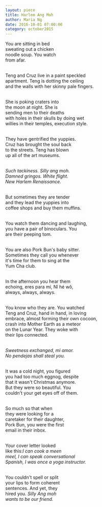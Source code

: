 ```yaml
---
layout: piece
title: Harlem Ang Moh
author: Maria Ng
date: 2016-10-01 07:00:00
category: october2015
---
```

You are sitting in bed</br>
sweating out a chicken </br>
noodle soup. You watch </br>
from afar.</br></br>

Teng and Cruz live in a paint speckled</br>
apartment. Teng is dotting the ceiling </br>
and the walls with her skinny pale fingers.</br></br>

She is poking craters into</br>
the moon at night. She is</br>
sending men to their deaths</br>
with holes in their skulls by doing wet </br>
willies in their temples, execution style.</br></br>

They have gentrified the yuppies.</br>
Cruz has brought the soul back</br>
to the streets. Teng has blown</br>
up all of the art museums.</br></br>

<i>Such tackiness. Silly ang moh.</br>
Damned gringos. White flight.</br>
New Harlem Renaissance.</i></br></br>

But sometimes they are tender</br>
and they lead the yuppies into </br>
coffee shops and buy them muffins.</br></br>

You watch them dancing and laughing, </br>
you have a pair of binoculars. You</br>
are their peeping tom.  </br></br>

You are also Pork Bun's baby sitter.</br>
Sometimes they call you whenever</br>
it's time for them to sing at the</br>
Yum Cha club. </br></br>

In the afternoon you hear them</br>
echoing, eres para mí, Nǐ hé wǒ,</br>
always, always, always.</br></br>

You know who they are. You watched </br>
Teng and Cruz, hand in hand, in loving</br>
 embrace, almost forming their own cocoon,</br>
 crash into Mother Earth as a meteor </br>
on the Lunar Year.  They woke with </br>
their lips connected.</br></br>

<i>Sweetness exchanged, mi amor.</br>
No pendejas shall steal you.</i></br></br>

It was a cold night, you figured </br>
you had too much eggnog, despite</br>
that it wasn't Christmas anymore. </br>
But they were so beautiful. You </br>
couldn't your get eyes off of them. </br></br>

So much so that when</br>
 they were looking for a</br>
 caretaker for their daughter,</br>
Pork Bun, you were the first</br>
email in their inbox.</br></br>

Your cover letter looked </br>
like this:<i>I can cook a meen</br>
meel, I can speak conversational</br>
Spanish, I was once a yoga instructor.</i></br></br>

You couldn't spell or split</br>
your lips to form coherent</br>
sentences. And yet, they</br>
hired you. <i>Silly Ang moh</br>
wants to be our friend.</i>